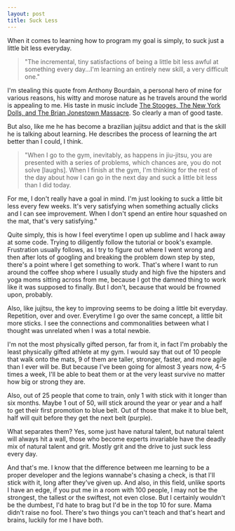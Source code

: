 ```yaml
---
layout: post
title: Suck Less
---
```


When it comes to learning how to program my goal is simply, to suck just a little bit less everyday.

>"The incremental, tiny satisfactions of being a little bit less awful at something every day...I'm learning an entirely new skill, a very difficult one."

I'm stealing this quote from Anthony Bourdain, a personal hero of mine for various reasons, his witty and morose nature as he travels around the world is appealing to me. His taste in music include [The Stooges, The New York Dolls, and The Brian Jonestown Massacre](http://www.rollingstone.com/movies/news/my-favorite-songs-anthony-bourdain-20140411). So clearly a man of good taste.

But also, like me he has become a brazilian jujitsu addict and that is the skill he is talking about learning. He describes the process of learning the art better than I could, I think.

>"When I go to the gym, inevitably, as happens in jiu-jitsu, you are presented with a series of problems, which chances are, you do not solve [laughs]. When I finish at the gym, I'm thinking for the rest of the day about how I can go in the next day and suck a little bit less than I did today.

For me, I don't really have a goal in mind. I'm just looking to suck a little bit less every few weeks. It's very satisfying when something actually clicks and I can see improvement. When I don't spend an entire hour squashed on the mat, that's very satisfying."

Quite simply, this is how I feel everytime I open up sublime and I hack away at some code. Trying to diligently follow the tutorial or book's example. Frustration usually follows, as I try to figure out where I went wrong and then after lots of googling and breaking the problem down step by step, there's a point where I get something to work. That's where I want to run around the coffee shop where I usually study and high five the hipsters and yoga moms sitting across from me, because I got the damned thing to work like it was supposed to finally. But I don't, because that would be frowned upon, probably.

Also, like jujitsu, the key to improving seems to be doing a little bit everyday. Repetition, over and over. Everytime I go over the same concept, a little bit more sticks. I see the connections and commonalities between what I thought was unrelated when I was a total newbie.

I'm not the most physically gifted person, far from it, in fact I'm probably the least physically gifted athlete at my gym. I would say that out of 10 people that walk onto the mats, 9 of them are taller, stronger, faster, and more agile than I ever will be. But because I've been going for almost 3 years now, 4-5 times a week, I'll be able to beat them or at the very least survive no matter how big or strong they are.

Also, out of 25 people that come to train, only 1 with stick with it longer than six months. Maybe 1 out of 50, will stick around the year or year and a half to get their first promotion to blue belt. Out of those that make it to blue belt, half will quit before they get the next belt (purple).

What separates them? Yes, some just have natural talent, but natural talent will always hit a wall, those who become experts invariable have the deadly mix of natural talent and grit. Mostly grit and the drive to just suck less every day.

And that's me.
I know that the difference between me learning to be a proper developer and the legions wannabe's chasing a check, is that I'll stick with it, long after they've given up. And also, in this field, unlike sports I have an edge, if you put me in a room with 100 people, I may not be the strongest, the tallest or the swiftest, not even close. But I certainly wouldn't be the dumbest, I'd hate to brag but I'd be in the top 10 for sure. Mama didn't raise no fool. 
There's two things you can't teach and that's heart and brains, luckily for me I have both.
